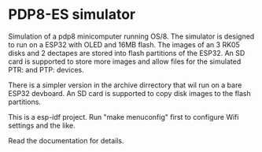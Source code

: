 # PDP8-ES simulator

Simulation of a pdp8 minicomputer running OS/8.
The simulator is designed to run on a ESP32 with OLED and 16MB flash.
The images of an 3 RK05 disks and 2 dectapes are stored into flash partitions of the ESP32.  An SD card is supported to store more images and allow files for the simulated PTR: and PTP: devices.

There is a simpler version in the archive dirrectory that wil run on a bare ESP32 devboard.  An SD card is supported to copy disk images to the flash partitions.

This is a esp-idf project.  Run "make menuconfig" first to configure Wifi settings and the like.

Read the documentation for details.

